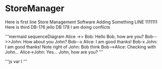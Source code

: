 StoreManager
============
Here is first line
Store Management Software
Adding Something LINE 1111111
Here is third
DB-176
jello 
DB 178 
I am doing conflicts

'''mermaid
sequenceDiagram
    Alice ->> Bob: Hello Bob, how are you?
    Bob-->>John: How about you John?
    Bob--x Alice: I am good thanks!
    Bob-x John: I am good thanks!
    Note right of John: Bob think
    Bob-->Alice: Checking with John...
    Alice->John: Yes... John, how are you?
'''

'''js
var I
'''